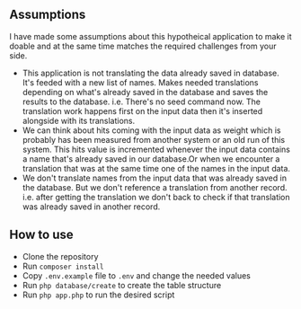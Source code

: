 ## Assumptions

I have made some assumptions about this hypotheical application to make it doable and at the same time matches the required challenges from your side.

* This application is not translating the data already saved in database. It's feeded with a new list of names. Makes needed translations depending on what's already saved in the database and saves the results to the database. i.e. There's no seed command now. The translation work happens first on the input data then it's inserted alongside with its translations.   
* We can think about hits coming with the input data as weight which is probably has been measured from another system or an old run of this system. This hits value is incremented whenever the input data contains a name that's already saved in our database.Or when we encounter a translation that was at the same time one of the names in the input data.  
* We don't translate names from the input data that was already saved in the database. But we don't reference a translation from another record. i.e. after getting the translation we don't back to check if that translation was already saved in another record.


## How to use

- Clone the repository
- Run `composer install`
- Copy `.env.example` file to `.env` and change the needed values
- Run `php database/create` to create the table structure
- Run `php app.php` to run the desired script
